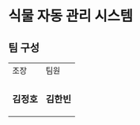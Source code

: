 # 식물 자동 관리 시스템

<h2>팀 구성</h2>
<table>
  <tr>
    <td>조장</td>
    <td>팀원</td>
  </tr>
  <tr>
    <td><h3>김정호</h3></td>
    <td><h3>김한빈</h3></td>
  </tr>
  
</table>

